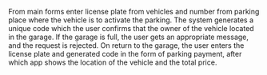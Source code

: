 From main forms enter license plate from vehicles and number from parking place where the vehicle is to activate the parking.
The system generates a unique code which the user confirms that the owner of the vehicle located in the garage.
If the garage is full, the user gets an appropriate message, and the request is rejected.
On return to the garage, the user enters the license plate and generated code in the form of parking payment, 
after which app shows the location of the vehicle and the total price.
